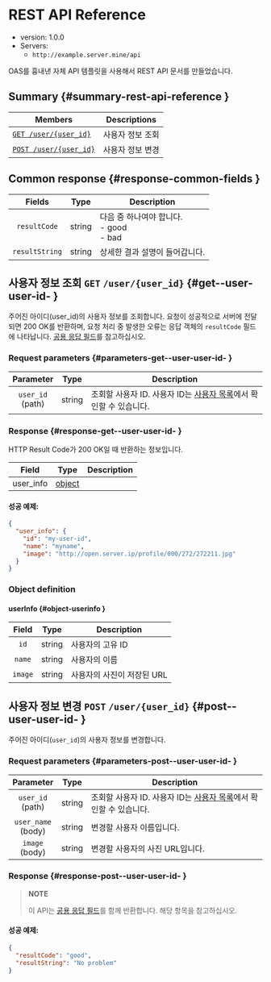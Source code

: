 # REST API Reference
- version: 1.0.0
- Servers: 
  - `http://example.server.mine/api`

OAS를 흉내낸 자체 API 템플릿을 사용해서 REST API 문서를 만들었습니다.

## Summary {#summary-rest-api-reference }

Members                        | Descriptions
--------------------------------|---------------------------------------------
[`GET /user/{user_id}`](#get--user-user-id-) | 사용자 정보 조회
[`POST /user/{user_id}`](#post--user-user-id-) | 사용자 정보 변경

## Common response {#response-common-fields }

Fields         | Type           | Description
:--------------------:|-----------------|---------------------------------------------
`resultCode` | string |  다음 중 하나여야 합니다. <br/>- good<br/>- bad<br/>
`resultString` | string | 상세한 결과 설명이 들어갑니다. 

## 사용자 정보 조회 `GET` `/user/{user_id}` {#get--user-user-id- }

주어진 아이디(user_id)의 사용자 정보를 조회합니다.
요청이 성공적으로 서버에 전달되면 200 OK를 반환하며, 요청 처리 중 발생한 오류는 응답 객체의 `resultCode` 필드에 나타납니다. [공용 응답 필드](#response-common-fields)를 참고하십시오.

### Request parameters {#parameters-get--user-user-id- }

Parameter         | Type           | Description
:--------------------:|-----------------|---------------------------------------------
`user_id`<br/>(path) | string | 조회할 사용자 ID. 사용자 ID는 [사용자 목록](/apis/get-user-list)에서 확인할 수 있습니다.  


### Response {#response-get--user-user-id- }
HTTP Result Code가 200 OK일 때 반환하는 정보입니다.


Field              | Type           | Description
:--------------------:|-----------------|---------------------------------------------
user_info | [object](#object-userinfo) |  


#### 성공 예제:
```json
{
  "user_info": {
    "id": "my-user-id",
    "name": "myname",
    "image": "http://open.server.ip/profile/000/272/272211.jpg"
  }
}
```


### Object definition

#### userInfo {#object-userinfo }

Field              | Type           | Description
:--------------------:|-----------------|---------------------------------------------
 `id` | string | 사용자의 고유 ID 
 `name` | string | 사용자의 이름 
 `image` | string | 사용자의 사진이 저장된 URL 

## 사용자 정보 변경 `POST` `/user/{user_id}` {#post--user-user-id- }

주어진 아이디(`user_id`)의 사용자 정보를 변경합니다.

### Request parameters {#parameters-post--user-user-id- }

Parameter         | Type           | Description
:--------------------:|-----------------|---------------------------------------------
`user_id`<br/>(path) | string | 조회할 사용자 ID. 사용자 ID는 [사용자 목록](/apis/user--user-id-)에서 확인할 수 있습니다.  
`user_name`<br/>(body) | string | 변경할 사용자 이름입니다.  
`image`<br/>(body) | string | 변경할 사용자의 사진 URL입니다.  


### Response {#response-post--user-user-id- }


> **NOTE**
>
> 이 API는 [공용 응답 필드](#response-common-fields)를 함께 반환합니다. 해당 항목을 참고하십시오.



#### 성공 예제:
```json
{
  "resultCode": "good",
  "resultString": "No problem"
}
```



